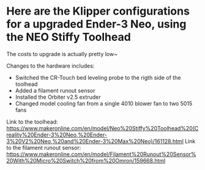 # Here are the Klipper configurations for a upgraded Ender-3 Neo, using the NEO Stiffy Toolhead
The costs to upgrade is actually pretty low~

Changes to the hardware includes:
- Switched the CR-Touch bed leveling probe to the rigth side of the toolhead
- Added a filament runout sensor
- Installed the Orbiter v2.5 extruder
- Changed model cooling fan from a single 4010 blower fan to two 5015 fans 

Link to the toolhead: https://www.makeronline.com/en/model/Neo%20Stiffy%20Toolhead%20(Creality%20Ender-3%20Neo,%20Ender-3%20V2%20Neo,%20and%20Ender-3%20Max%20Neo)/161128.html
Link to the filament runout sensor: https://www.makeronline.com/en/model/Filament%20Runout%20Sensor%20With%20Micro%20Switch%20from%20Omron/159668.html